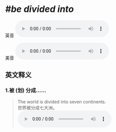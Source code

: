 # ***\#be divided into*** 
英音
<audio src="./media/be divided into1.aac" controls="controls"></audio>

美音
<audio src="./media/be divided into2.aac" controls="controls"></audio>



  

英文释义
---
### 1.**被 (划) 分成……**  

 > The world is divided into seven continents.  
 > 世界被分成七大洲。    
<audio src="./media/divide-6.aac" controls="controls"></audio>


